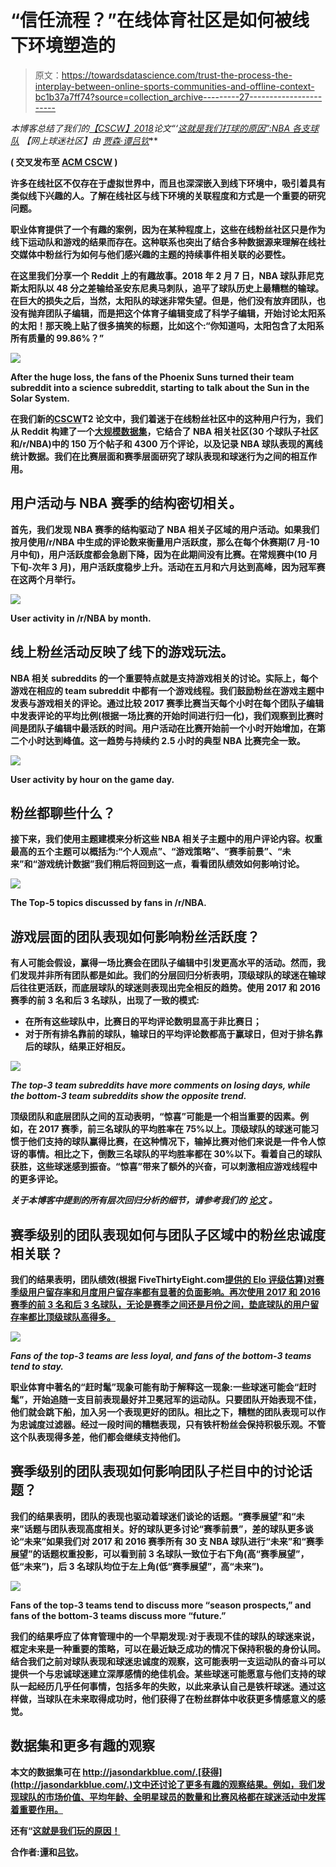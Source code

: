 # “信任流程？”在线体育社区是如何被线下环境塑造的

> 原文：<https://towardsdatascience.com/trust-the-process-the-interplay-between-online-sports-communities-and-offline-context-bc1b37a7ff74?source=collection_archive---------27----------------------->

*本博客总结了我们的*[*【CSCW】2018*](https://cscw.acm.org/2018/)*论文“‘*[*这就是我们打球的原因”:NBA 各支球队*](http://jasondarkblue.com/papers/CSCW2018NBA.pdf) *【网上球迷社区】由* [*贾森·*](http://jasondarkblue.com/)*[*谭*](https://chenhaot.com/)*[*吕钦*](https://www.cs.colorado.edu/~lv/)**

****(** 交叉发布至 [ACM CSCW](https://medium.com/acm-cscw) **)****

**许多在线社区不仅存在于虚拟世界中，而且也深深嵌入到线下环境中，吸引着具有类似线下兴趣的人。了解在线社区与线下环境的关联程度和方式是一个重要的研究问题。**

**职业体育提供了一个有趣的案例，因为在某种程度上，这些在线粉丝社区只是作为线下运动队和游戏的结果而存在。这种联系也突出了结合多种数据源来理解在线社交媒体中粉丝行为如何与他们感兴趣的主题的持续事件相关联的必要性。**

**在这里我们分享一个 Reddit 上的有趣故事。2018 年 2 月 7 日，NBA 球队菲尼克斯太阳队以 48 分之差输给圣安东尼奥马刺队，追平了球队历史上最糟糕的输球。在巨大的损失之后，当然，太阳队的球迷非常失望。但是，他们没有放弃团队，也没有抛弃团队子编辑，而是把这个体育子编辑变成了科学子编辑，开始讨论太阳系的太阳！那天晚上贴了很多搞笑的标题，比如这个:“你知道吗，太阳包含了太阳系所有质量的 99.86%？”**

**![](img/c7d67550b1adaf033208a3f50b0014d8.png)**

**After the huge loss, the fans of the Phoenix Suns turned their team subreddit into a science subreddit, starting to talk about the Sun in the Solar System.**

**在我们新的[CSCW](http://cscw.acm.org/)T2 论文中，我们着迷于在线粉丝社区中的这种用户行为，我们从 Reddit 构建了一个[大规模数据集](http://jasondarkblue.com/)，它结合了 NBA 相关社区(30 个球队子社区和/r/NBA)中的 150 万个帖子和 4300 万个评论，以及记录 NBA 球队表现的离线统计数据。我们在比赛层面和赛季层面研究了球队表现和球迷行为之间的相互作用。**

## **用户活动与 NBA 赛季的结构密切相关。**

**首先，我们发现 NBA 赛季的结构驱动了 NBA 相关子区域的用户活动。如果我们按月使用/r/NBA 中生成的评论数来衡量用户活跃度，那么在每个休赛期(7 月-10 月中旬)，用户活跃度都会急剧下降，因为在此期间没有比赛。在常规赛中(10 月下旬-次年 3 月)，用户活跃度稳步上升。活动在五月和六月达到高峰，因为冠军赛在这两个月举行。**

**![](img/20d914a1ba38a4653bb55fadcacdadc7.png)**

**User activity in /r/NBA by month.**

## **线上粉丝活动反映了线下的游戏玩法。**

**NBA 相关 subreddits 的一个重要特点就是支持游戏相关的讨论。实际上，每个游戏在相应的 team subreddit 中都有一个游戏线程。我们鼓励粉丝在游戏主题中发表与游戏相关的评论。通过比较 2017 赛季比赛当天每个小时在每个团队子编辑中发表评论的平均比例(根据一场比赛的开始时间进行归一化)，我们观察到比赛时间是团队子编辑中最活跃的时间。用户活动在比赛开始前一个小时开始增加，在第二个小时达到峰值。这一趋势与持续约 2.5 小时的典型 NBA 比赛完全一致。**

**![](img/67e42d1142fdb821ece2ee2e1df67d6f.png)**

**User activity by hour on the game day.**

## ****粉丝都聊些什么？****

**接下来，我们使用主题建模来分析这些 NBA 相关子主题中的用户评论内容。权重最高的五个主题可以概括为:“个人观点”、“游戏策略”、“赛季前景”、“未来”和“游戏统计数据”我们稍后将回到这一点，看看团队绩效如何影响讨论。**

**![](img/14f5af7b0ada4f4a597995be177e7404.png)**

**The Top-5 topics discussed by fans in /r/NBA.**

## ****游戏层面的团队表现如何影响粉丝活跃度？****

**有人可能会假设，赢得一场比赛会在团队子编辑中引发更高水平的活动。然而，我们发现并非所有团队都是如此。我们的分层回归分析表明，顶级球队的球迷在输球后往往更活跃，而底层球队的球迷则表现出完全相反的趋势。使用 2017 和 2016 赛季的前 3 名和后 3 名球队，出现了一致的模式:**

*   **在所有这些球队中，比赛日的平均评论数明显高于非比赛日；**
*   **对于所有排名靠前的球队，输球日的平均评论数都高于赢球日，但对于排名靠后的球队，结果正好相反。**

**![](img/c8abac4b675d746c22666a43da4ed740.png)**

***The top-3 team subreddits have more comments on losing days, while the bottom-3 team subreddits show the opposite trend.***

**顶级团队和底层团队之间的互动表明，“惊喜”可能是一个相当重要的因素。例如，在 2017 赛季，前三名球队的平均胜率在 75%以上。顶级球队的球迷可能习惯于他们支持的球队赢得比赛，在这种情况下，输掉比赛对他们来说是一件令人惊讶的事情。相比之下，倒数三名球队的平均胜率都在 30%以下。看着自己的球队获胜，这些球迷感到振奋。“惊喜”带来了额外的兴奋，可以刺激相应游戏线程中的更多评论。**

***关于本博客中提到的所有层次回归分析的细节，请参考我们的* [*论文*](http://jasondarkblue.com/papers/CSCW2018NBA.pdf) *。***

## ****赛季级别的团队表现如何与团队子区域中的粉丝忠诚度相关联？****

**我们的结果表明，团队绩效(根据 FiveThirtyEight.com[提供的 Elo 评级估算)对赛季级用户留存率和月度用户留存率都有显著的负面影响。再次使用 2017 和 2016 赛季的前 3 名和后 3 名球队，无论是赛季之间还是月份之间，垫底球队的用户留存率都比顶级球队高得多。](https://fivethirtyeight.com/)**

**![](img/735e1cd2ad6376ba94fade080a63f7ec.png)**

***Fans of the top-3 teams are less loyal, and fans of the bottom-3 teams tend to stay.***

**职业体育中著名的“赶时髦”现象可能有助于解释这一现象:一些球迷可能会“赶时髦”，开始追随一支目前表现最好并卫冕冠军的运动队。只要团队开始表现不佳，他们就会跳下船，加入另一个表现更好的团队。相比之下，糟糕的团队表现可以作为忠诚度过滤器。经过一段时间的糟糕表现，只有铁杆粉丝会保持积极乐观。不管这个队表现得多差，他们都会继续支持他们。**

## ****赛季级别的团队表现如何影响团队子栏目中的讨论话题？****

**我们的结果表明，团队的表现也驱动着球迷们谈论的话题。“赛季展望”和“未来”话题与团队表现高度相关。好的球队更多讨论“赛季前景”，差的球队更多谈论“未来”如果我们对 2017 和 2016 赛季所有 30 支 NBA 球队进行“未来”和“赛季展望”的话题权重投影，可以看到前 3 名球队一致位于右下角(高“赛季展望”，低“未来”)，后 3 名球队均位于左上角(低“赛季展望”，高“未来”)。**

**![](img/eb6d74d58541a6d68014bc2d4ca31a37.png)**

**Fans of the top-3 teams tend to discuss more “season prospects,” and fans of the bottom-3 teams discuss more “future.”**

**我们的结果呼应了体育管理中的一个早期发现:对于表现不佳的球队的球迷来说，框定未来是一种重要的策略，可以在最近缺乏成功的情况下保持积极的身份认同。结合我们之前对球队表现和球迷忠诚度的观察，这可能表明一支运动队的奋斗可以提供一个与忠诚球迷建立深厚感情的绝佳机会。某些球迷可能愿意与他们支持的球队一起经历几乎任何事情，包括多年的失败，以此来承认自己是铁杆球迷。通过这样做，当球队在未来取得成功时，他们获得了在粉丝群体中收获更多情感意义的感觉。**

## **数据集和更多有趣的观察**

**本文的数据集可在 http://jasondarkblue.com/.[获得](http://jasondarkblue.com/.)文中还讨论了更多有趣的观察结果。例如，我们发现球队的市场价值、平均年龄、全明星球员的数量和比赛风格都在球迷活动中发挥着重要作用。**

**还有“[这就是我们玩的原因！](https://www.forbes.com/sites/archenemy/2015/10/12/sneak-peek-nba-launches-new-campaign-this-is-why-we-play/#7d3d23ea4f1b)**

**合作者:[谭](https://chenhaot.com/)和[吕钦](https://www.cs.colorado.edu/~lv/)。**